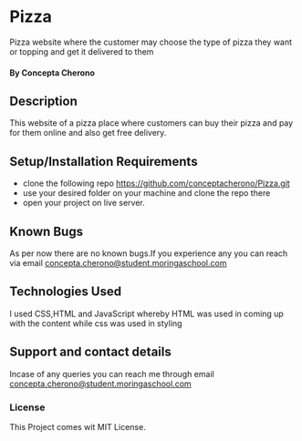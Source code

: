 # Pizza
Pizza website where the customer may choose the type of pizza they want or topping and get it delivered to them

#### By **Concepta Cherono**
## Description
This website of a pizza place where customers can buy their pizza and pay for them online and also get free delivery.
## Setup/Installation Requirements
* clone the following repo https://github.com/conceptacherono/Pizza.git
* use your desired folder on your machine and clone
the repo there
* open your project on live server.

## Known Bugs
 As per now there are no known bugs.If you experience any you can reach via email concepta.cherono@student.moringaschool.com
## Technologies Used
I used CSS,HTML and JavaScript whereby HTML was used in coming up with the content while css was used in styling
## Support and contact details
Incase of any queries you can reach me through email concepta.cherono@student.moringaschool.com
### License
This Project comes wit MIT License. 

